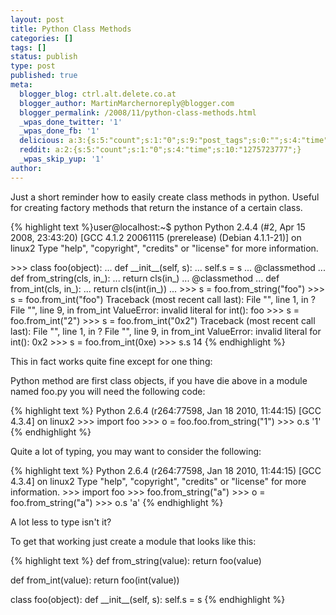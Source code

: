 ```yaml
---
layout: post
title: Python Class Methods
categories: []
tags: []
status: publish
type: post
published: true
meta:
  blogger_blog: ctrl.alt.delete.co.at
  blogger_author: MartinMarchernoreply@blogger.com
  blogger_permalink: /2008/11/python-class-methods.html
  _wpas_done_twitter: '1'
  _wpas_done_fb: '1'
  delicious: a:3:{s:5:"count";s:1:"0";s:9:"post_tags";s:0:"";s:4:"time";s:10:"1275723777";}
  reddit: a:2:{s:5:"count";s:1:"0";s:4:"time";s:10:"1275723777";}
  _wpas_skip_yup: '1'
author: 
---
```

<p><!-- YZVNG8ZM3F8R  -->
Just a short reminder how to easily create class methods in python. Useful for creating factory methods that return the instance of a certain class.</p>
<p>{% highlight text %}user@localhost:~$ python
Python 2.4.4 (#2, Apr 15 2008, 23:43:20)
[GCC 4.1.2 20061115 (prerelease) (Debian 4.1.1-21)] on linux2
Type &quot;help&quot;, &quot;copyright&quot;, &quot;credits&quot; or &quot;license&quot; for more information.</p>
<p>>>> class foo(object):
...     def __init__(self, s):
...             self.s = s
...     @classmethod
...     def from_string(cls, in_):
...             return cls(in_)
...     @classmethod
...     def from_int(cls, in_):
...             return cls(int(in_))
...
>>> s = foo.from_string(&quot;foo&quot;)
>>> s = foo.from_int(&quot;foo&quot;)
Traceback (most recent call last):
File &quot;&quot;, line 1, in ?
File &quot;&quot;, line 9, in from_int
ValueError: invalid literal for int(): foo
>>> s = foo.from_int(&quot;2&quot;)
>>> s = foo.from_int(&quot;0x2&quot;)
Traceback (most recent call last):
File &quot;&quot;, line 1, in ?
File &quot;&quot;, line 9, in from_int
ValueError: invalid literal for int(): 0x2
>>> s = foo.from_int(0xe)
>>> s.s
14
{% endhighlight %}</p>
<p>This in fact works quite fine except for one thing:</p>
<p>Python method are first class objects, if you have die above in a module named foo.py you will need the following code:</p>
<p>{% highlight text %}
Python 2.6.4 (r264:77598, Jan 18 2010, 11:44:15)
[GCC 4.3.4] on linux2
>>> import foo
>>> o = foo.foo.from_string(&quot;1&quot;)
>>> o.s
'1'
{% endhighlight %}</p>
<p>Quite a lot of typing, you may want to consider the following:</p>
<p>{% highlight text %}
Python 2.6.4 (r264:77598, Jan 18 2010, 11:44:15)
[GCC 4.3.4] on linux2
Type &quot;help&quot;, &quot;copyright&quot;, &quot;credits&quot; or &quot;license&quot; for more information.
>>> import foo
>>> foo.from_string(&quot;a&quot;)
<foo.foo object at 0x7f0c78d94350>
>>> o = foo.from_string(&quot;a&quot;)
>>> o.s
'a'
{% endhighlight %}</p>
<p>A lot less to type isn't it?</p>
<p>To get that working just create a module that looks like this:</p>
<p>{% highlight text %}
def from_string(value):
    return foo(value)</p>
<p>def from_int(value):
    return foo(int(value))</p>
<p>class foo(object):
    def __init__(self, s):
            self.s = s
{% endhighlight %}</p>
